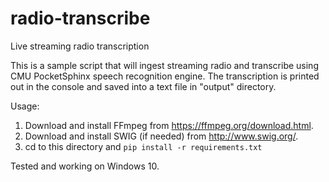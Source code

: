 # radio-transcribe
Live streaming radio transcription

This is a sample script that will ingest streaming radio and transcribe using CMU PocketSphinx speech recognition engine.
The transcription is printed out in the console and saved into a text file in "output" directory.

Usage:
1. Download and install FFmpeg from https://ffmpeg.org/download.html.
2. Download and install SWIG (if needed) from http://www.swig.org/.
3. cd to this directory and `pip install -r requirements.txt`

Tested and working on Windows 10.
